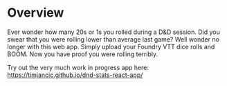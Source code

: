 # Overview

Ever wonder how many 20s or 1s you rolled during a D&D session. Did you swear that you were rolling lower than average last game? Well wonder no longer with this web app. Simply upload your Foundry VTT dice rolls and BOOM. Now you have proof you were rolling terribly.

Try out the very much work in progress app here: https://timjancic.github.io/dnd-stats-react-app/
